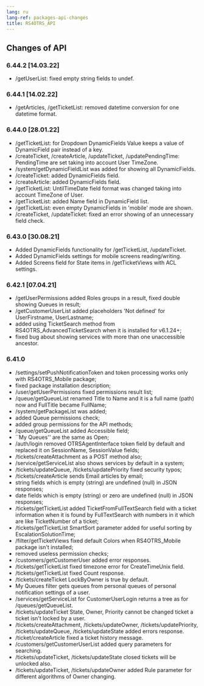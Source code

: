 ```yaml
---
lang: ru
lang-ref: packages-api-changes
title: RS4OTRS_API
---
```


## Changes of API

### 6.44.2 [14.03.22]

- /getUserList: fixed empty string fields to undef.

### 6.44.1 [14.02.22]

- /getArticles, /getTicketList: removed datetime conversion for one datetime
  format.

### 6.44.0 [28.01.22]

- /getTicketList: for Dropdown DynamicFields Value keeps a value of
  DynamicField pair instead of a key.
- /createTicket, /createArticle, /updateTicket, /updatePendingTime:
  PendingTime are set taking into account User TimeZone.
- /system/getDynamicFieldList was added for showing all DynamicFields.
- /createTicket: added DynamicFields field.
- /createArticle: added DynamicFields field.
- /getTicketList: UntilTimeDate field format was changed taking into account
  TimeZone of User.
- /getTicketList: added Name field in DynamicField list.
- /getTicketList: even empty DynamicFields in 'mobile' mode are shown.
- /createTicket, /updateTicket: fixed an error showing of an unnecessary field
  check.

### 6.43.0 [30.08.21]

- Added DynamicFields functionality for /getTicketList, /updateTicket.
- Added DynamicFields settings for mobile screens reading/writing.
- Added Screens field for State items in /getTicketViews with ACL settings.

### 6.42.1 [07.04.21]

- /getUserPermissions added Roles groups in a result, fixed double showing
    Queues in result;
- /getCustomerUserList added placeholders 'Not defined' for UserFirstname,
    UserLastname;
- added using TicketSearch method from RS4OTRS\_AdvancedTicketSearch when
    it is installed for v6.1.24+;
- fixed bug about showing services with more than one unaccessible
    ancestor.

### 6.41.0

- /settings/setPushNotificationToken and token processing works only with
    RS4OTRS\_Mobile package;
- fixed package installation description;
- /user/getUserPermissions fixed permissions result list;
- /queue/getQueueList renamed Title to Name and it is a full name (path)
    now and FullTitle became FullName;
- /system/getPackageList was added;
- added Queue permissions check;
- added group permissions for the API methods;
- /queue/getQueueList added Accessible field;
- ``My Queues'' are the same as Open;
- /auth/login removed OTRSAgentInterface token field by default and
    replaced it on SessionName, SessionValue fields;
- /tickets/createAttachment as a POST method also;
- /service/getServiceList also shows services by default in a system;
- /tickets/updateQueue, /tickets/updatePriority fixed security typos;
- /tickets/createArticle sends Email articles by email;
- string fields which is empty (string) are undefined (null)
    in JSON responses;
- date fields which is empty (string) or zero are undefined (null)
    in JSON responses;
- /tickets/getTicketList added TicketFromFullTextSearch field with
    a ticket information when it is found by FullTextSearch with numbers
    in it which are like TicketNumber of a ticket;
- /tickets/getTicketList SmartSort parameter added for useful sorting by
    EscalationSolutionTime;
- /filter/getTicketViews fixed default Colors when RS4OTRS\_Mobile package
    isn't installed;
- removed useless permission checks;
- /customers/getCustomerUser added error responses.
- /tickets/getTicketList fixed timezone error for CreateTimeUnix field.
- /tickets/getTicketList fixed Count response.
- /tickets/createTicket LockByOwner is true by default.
- My Queues filter gets queues from personal queues of personal
    notification settings of a user.
- /services/getServiceList for CustomerUserLogin returns a tree
    as for /queues/getQueueList.
- /tickets/updateTicket State, Owner, Priority cannot be changed
    ticket a ticket isn't locked by a user.
- /tickets/createAttachment, /tickets/updateOwner,
    /tickets/updatePriority, /tickets/updateQueue,
    /tickets/updateState added errors response.
- /ticket/createArticle fixed a ticket history message.
- /customers/getCustomerUserList added query parameters for searching.
- /tickets/updateTicket, /tickets/updateState closed tickets will be
    unlocked also.
- /tickets/updateTicket, /tickets/updateOwner added Rule parameter for
    different algorithms of Owner changing.
